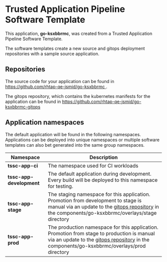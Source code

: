# Trusted Application Pipeline Software Template

This application, **go-ksxbbrmc**, was created from a Trusted Application Pipeline Software Template.

The software templates create a new source and gitops deployment repositories with a sample source application. 

## Repositories

The source code for your application can be found in [https://github.com/rhtap-qe-jsmid/go-ksxbbrmc ](https://github.com/rhtap-qe-jsmid/go-ksxbbrmc ).
 
The gitops repository, which contains the kubernetes manifests for the application can be found in 
[https://github.com/rhtap-qe-jsmid/go-ksxbbrmc-gitops ](https://github.com/rhtap-qe-jsmid/go-ksxbbrmc-gitops ) 

## Application namespaces 

The default application will be found in the following namespaces. Applications can be deployed into unique namespaces or multiple software templates can also bet generated into the same group namespaces.  

|  Namespace   |  Description   |  
| -------- | -------- |
| **tssc-app-ci** | The namespace used for CI workloads |
| **tssc-app-development** | The default application during development. Every build will be deployed to this namespace for testing. |
| **tssc-app-stage** | The staging namespace for this application. Promotion from development to stage is manual via an update to the [gitops repository](https://github.com/rhtap-qe-jsmid/go-ksxbbrmc-gitops ) in the components/go-ksxbbrmc/overlays/stage directory |
| **tssc-app-prod** | The production namespace for this application. Promotion from stage to production is manual via an update to the [gitops repository](https://github.com/rhtap-qe-jsmid/go-ksxbbrmc-gitops ) in the components/go-ksxbbrmc/overlays/prod directory |